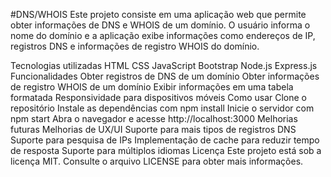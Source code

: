 #DNS/WHOIS
Este projeto consiste em uma aplicação web que permite obter informações de DNS e WHOIS de um domínio. O usuário informa o nome do domínio e a aplicação exibe informações como endereços de IP, registros DNS e informações de registro WHOIS do domínio.

Tecnologias utilizadas
HTML
CSS
JavaScript
Bootstrap
Node.js
Express.js
Funcionalidades
Obter registros de DNS de um domínio
Obter informações de registro WHOIS de um domínio
Exibir informações em uma tabela formatada
Responsividade para dispositivos móveis
Como usar
Clone o repositório
Instale as dependências com npm install
Inicie o servidor com npm start
Abra o navegador e acesse http://localhost:3000
Melhorias futuras
Melhorias de UX/UI
Suporte para mais tipos de registros DNS
Suporte para pesquisa de IPs
Implementação de cache para reduzir tempo de resposta
Suporte para múltiplos idiomas
Licença
Este projeto está sob a licença MIT. Consulte o arquivo LICENSE para obter mais informações.
